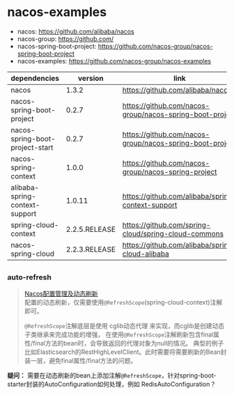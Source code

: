 # nacos-examples

- nacos: <https://github.com/alibaba/nacos>
- nacos-group: <https://github.com/>
- nacos-spring-boot-project: <https://github.com/nacos-group/nacos-spring-boot-project>
- nacos-examples: <https://github.com/nacos-group/nacos-examples>

|  dependencies      | version   |  link  |
| --------   | -----  | ----  |
| nacos     | 1.3.2 |   <https://github.com/alibaba/nacos>     |
| nacos-spring-boot-project     | 0.2.7 |   <https://github.com/nacos-group/nacos-spring-boot-project>     |
| nacos-spring-boot-project-start        |   0.2.7   |   <https://github.com/nacos-group/nacos-spring-boot-project>   |
| nacos-spring-context        |    1.0.0    |  <https://github.com/nacos-group/nacos-spring-project>  |
| alibaba-spring-context-support        |    1.0.11    |  <https://github.com/alibaba/spring-context-support>  |
| spring-cloud-context | 2.2.5.RELEASE | <https://github.com/spring-cloud/spring-cloud-commons> |
| nacos-spring-cloud | 2.2.3.RELEASE | <https://github.com/alibaba/spring-cloud-alibaba> |

## 
### auto-refresh

> [Nacos配置管理及动态刷新](https://blog.csdn.net/yuanyuan_gugu/article/details/108078478)  
> 配置的动态刷新，仅需要使用`@RefreshScope`(spring-cloud-context)注解即可。  
> 
> `@RefreshScope`注解底层是使用 cglib动态代理 来实现，而cglib是创建动态子类继承来完成功能的增强，
> 在使用`@RefreshScope`注解刷新包含final属性/final方法的bean时，会导致返回的代理对象为null的情况。
> 典型的例子比如Elasticsearch的RestHighLevelClient。此时需要将需要刷新的Bean封装一层，避免final属性/final方法的问题。

**疑问：**
需要在动态刷新的bean上添加注解`@RefreshScope`，针对spring-boot-starter封装的AutoConfiguration如何处理，例如 RedisAutoConfiguration？